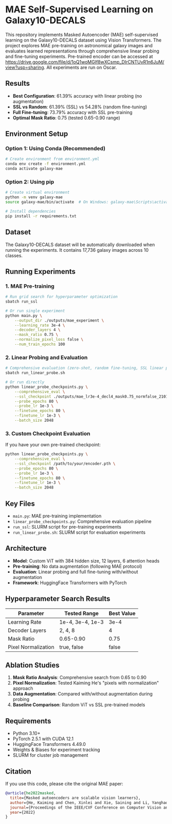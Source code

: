 # MAE Self-Supervised Learning on Galaxy10-DECALS

This repository implements Masked Autoencoder (MAE) self-supervised learning on the Galaxy10-DECALS dataset using Vision Transformers. The project explores MAE pre-training on astronomical galaxy images and evaluates learned representations through comprehensive linear probing and fine-tuning experiments. Pre-trained encoder can be accessed at https://drive.google.com/file/d/1oQ1woMGIf8wXCsmp_DIrCNTUvR1n6JuM/view?usp=sharing. All experiments are run on Oscar.

## Results

- **Best Configuration**: 61.39% accuracy with linear probing (no augmentation)
- **SSL vs Random**: 61.39% (SSL) vs 54.28% (random fine-tuning)
- **Full Fine-tuning**: 73.79% accuracy with SSL pre-training
- **Optimal Mask Ratio**: 0.75 (tested 0.65-0.90 range)

## Environment Setup

### Option 1: Using Conda (Recommended)

```bash
# Create environment from environment.yml
conda env create -f environment.yml
conda activate galaxy-mae
```

### Option 2: Using pip

```bash
# Create virtual environment
python -m venv galaxy-mae
source galaxy-mae/bin/activate  # On Windows: galaxy-mae\Scripts\activate

# Install dependencies
pip install -r requirements.txt
```

## Dataset

The Galaxy10-DECALS dataset will be automatically downloaded when running the experiments. It contains 17,736 galaxy images across 10 classes.

## Running Experiments

### 1. MAE Pre-training

```bash
# Run grid search for hyperparameter optimization
sbatch run_ssl

# Or run single experiment
python main.py \
    --output_dir ./outputs/mae_experiment \
    --learning_rate 3e-4 \
    --decoder_layers 4 \
    --mask_ratio 0.75 \
    --normalize_pixel_loss false \
    --num_train_epochs 100
```

### 2. Linear Probing and Evaluation

```bash
# Comprehensive evaluation (zero-shot, random fine-tuning, SSL linear probe, SSL fine-tuning)
sbatch run_linear_probe.sh

# Or run directly
python linear_probe_checkpoints.py \
    --comprehensive_eval \
    --ssl_checkpoint ./outputs/mae_lr3e-4_decl4_mask0.75_normfalse_210133/encoder.pth \
    --probe_epochs 80 \
    --probe_lr 1e-3 \
    --finetune_epochs 80 \
    --finetune_lr 1e-3 \
    --batch_size 2048
```

### 3. Custom Checkpoint Evaluation

If you have your own pre-trained checkpoint:

```bash
python linear_probe_checkpoints.py \
    --comprehensive_eval \
    --ssl_checkpoint /path/to/your/encoder.pth \
    --probe_epochs 80 \
    --probe_lr 1e-3 \
    --finetune_epochs 80 \
    --finetune_lr 1e-3 \
    --batch_size 2048
```

## Key Files

- `main.py`: MAE pre-training implementation
- `linear_probe_checkpoints.py`: Comprehensive evaluation pipeline
- `run_ssl`: SLURM script for pre-training experiments
- `run_linear_probe.sh`: SLURM script for evaluation experiments

## Architecture

- **Model**: Custom ViT with 384 hidden size, 12 layers, 6 attention heads
- **Pre-training**: No data augmentation (following MAE protocol)
- **Evaluation**: Linear probing and full fine-tuning with/without augmentation
- **Framework**: HuggingFace Transformers with PyTorch

## Hyperparameter Search Results

| Parameter | Tested Range | Best Value |
|-----------|--------------|------------|
| Learning Rate | 1e-4, 3e-4, 1e-3 | 3e-4 |
| Decoder Layers | 2, 4, 8 | 4 |
| Mask Ratio | 0.65-0.90 | 0.75 |
| Pixel Normalization | true, false | false |

## Ablation Studies

1. **Mask Ratio Analysis**: Comprehensive search from 0.65 to 0.90
2. **Pixel Normalization**: Tested Kaiming He's "pixels with normalization" approach
3. **Data Augmentation**: Compared with/without augmentation during probing
4. **Baseline Comparison**: Random ViT vs SSL pre-trained models

## Requirements

- Python 3.10+
- PyTorch 2.5.1 with CUDA 12.1
- HuggingFace Transformers 4.49.0
- Weights & Biases for experiment tracking
- SLURM for cluster job management

## Citation

If you use this code, please cite the original MAE paper:

```bibtex
@article{he2022masked,
  title={Masked autoencoders are scalable vision learners},
  author={He, Kaiming and Chen, Xinlei and Xie, Saining and Li, Yanghao and Doll{\'a}r, Piotr and Girshick, Ross},
  journal={Proceedings of the IEEE/CVF Conference on Computer Vision and Pattern Recognition},
  year={2022}
}
```
